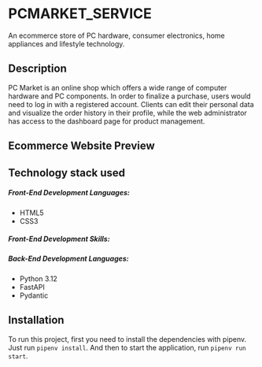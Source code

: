 # PCMARKET_SERVICE
An ecommerce store of PC hardware, consumer electronics, home appliances and lifestyle technology.

## Description
PC Market is an online shop which offers a wide range of computer hardware and PC components. In order to finalize a purchase, users would need to log in with a registered account. Clients can edit their personal data and visualize the order history in their profile, while the web administrator has access to the dashboard page for product management.

## Ecommerce Website Preview


## Technology stack used
##### Front-End Development Languages:
- HTML5
- CSS3

##### Front-End Development Skills:


##### Back-End Development Languages:
- Python 3.12
- FastAPI
- Pydantic

## Installation 
To run this project, first you need to install the dependencies with pipenv. Just run ```pipenv install```. And then to start the application, run ```pipenv run start```.
